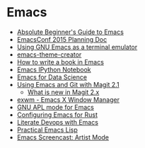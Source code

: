Emacs
=====
* [Absolute Beginner's Guide to Emacs](http://www.jesshamrick.com/2012/09/10/absolute-beginners-guide-to-emacs/)
* [EmacsConf 2015 Planning Doc](https://emacsconf.github.io/emacsconf2015/)
* [Using GNU Emacs as a terminal emulator](http://paralambda.org/2012/07/02/using-gnu-emacs-as-a-terminal-emulator/)
* [emacs-theme-creator](https://github.com/mswift42/theme-creator)
* [How to write a book in Emacs](https://www.masteringemacs.org/article/how-to-write-a-book-in-emacs)
* [Emacs IPython Notebook](http://tkf.github.io/emacs-ipython-notebook/)
* [Emacs for Data Science](http://www.insightdatascience.com/blog/emacs_for_data_science.html)
* [Using Emacs and Git with Magit 2.1](http://lwn.net/Articles/649535/)
  * [What is new in Magit 2.x](https://www.masteringemacs.org/article/what-new-in-magit-2x)
* [exwm - Emacs X Window Manager](https://github.com/ch11ng/exwm)
* [GNU APL mode for Emacs](https://github.com/lokedhs/gnu-apl-mode)
* [Configuring Emacs for Rust](http://bassam.co/emacs/2015/08/24/rust-with-emacs/)
* [Literate Devops with Emacs](https://www.youtube.com/watch?v=dljNabciEGg)
* [Practical Emacs Lisp](http://ergoemacs.org/emacs/elisp.html)
* [Emacs Screencast: Artist Mode](http://www.cinsk.org/emacs/emacs-artist.html)